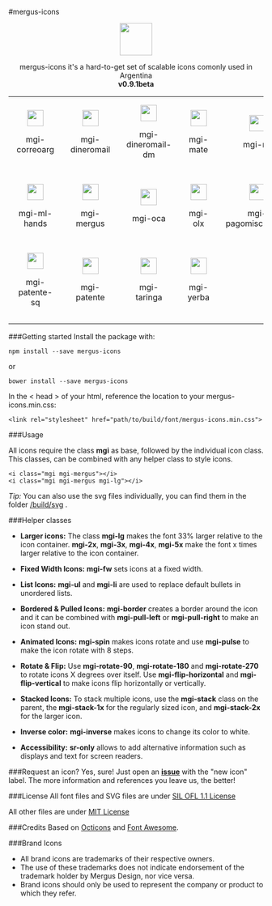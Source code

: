 #mergus-icons

<p align="center">
<span>
<img height="64" width="64" src="https://cdn.rawgit.com/MergusDesign/mergus-icons/master/lib/svg/mergus.svg">
</span>
</p>

<p align="center">mergus-icons it's a hard-to-get set of scalable icons comonly used in Argentina
<br>
<strong>v0.9.1beta</strong></p>

<table>
  <tr align="center">
    <td id="correoarg" style="padding: 1em">
      <img src="https://cdn.rawgit.com/MergusDesign/mergus-icons/master/lib/svg/correoarg.svg" height="32" width="32">
      <p>mgi-correoarg</p>
    </td>
    <td id="dineromail" style="padding: 1em">
      <img src="https://cdn.rawgit.com/MergusDesign/mergus-icons/master/lib/svg/dineromail.svg" height="32" width="32">
      <p>mgi-dineromail</p>
    </td>
    <td id="dineromail-dm" style="padding: 1em">
      <img src="https://cdn.rawgit.com/MergusDesign/mergus-icons/master/lib/svg/dineromail-dm.svg" height="32" width="32">
      <p>mgi-dineromail-dm</p>
    </td>
    <td id="mate" style="padding: 1em">
      <img src="https://cdn.rawgit.com/MergusDesign/mergus-icons/master/lib/svg/mate.svg" height="32" width="32">
      <p>mgi-mate</p>
    </td>
    <td id="ml" style="padding: 1em">
      <img src="https://cdn.rawgit.com/MergusDesign/mergus-icons/master/lib/svg/ml.svg" height="32" width="32">
      <p>mgi-ml</p>
    </td>
  </tr>
  <tr align="center">
    <td id="ml-hands" style="padding: 1em">
      <img src="https://cdn.rawgit.com/MergusDesign/mergus-icons/master/lib/svg/ml-hands.svg" height="32" width="32">
      <p>mgi-ml-hands</p>
    </td>
    <td id="mergus" style="padding: 1em">
      <img src="https://cdn.rawgit.com/MergusDesign/mergus-icons/master/lib/svg/mergus.svg" height="32" width="32">
      <p>mgi-mergus</p>
    </td>
    <td id="oca" style="padding: 1em">
      <img src="https://cdn.rawgit.com/MergusDesign/mergus-icons/master/lib/svg/oca.svg" height="32" width="32">
      <p>mgi-oca</p>
    </td>
    <td id="olx" style="padding: 1em">
      <img src="https://cdn.rawgit.com/MergusDesign/mergus-icons/master/lib/svg/olx.svg" height="32" width="32">
      <p>mgi-olx</p>
    </td>
    <td id="pagomiscuentas" style="padding: 1em">
      <img src="https://cdn.rawgit.com/MergusDesign/mergus-icons/master/lib/svg/pagomiscuentas.svg" height="32" width="32">
      <p>mgi-pagomiscuentas</p>
    </td>
  </tr>
  <tr align="center">
    <td id="patente-sq" style="padding: 1em">
      <img src="https://cdn.rawgit.com/MergusDesign/mergus-icons/master/lib/svg/patente-sq.svg" height="32" width="32">
      <p>mgi-patente-sq</p>
    </td>
    <td id="patente" style="padding: 1em">
      <img src="https://cdn.rawgit.com/MergusDesign/mergus-icons/master/lib/svg/patente.svg" height="32" width="32">
      <p>mgi-patente</p>
    </td>
    <td id="taringa" style="padding: 1em">
      <img src="https://cdn.rawgit.com/MergusDesign/mergus-icons/master/lib/svg/taringa.svg" height="32" width="32">
      <p>mgi-taringa</p>
    </td>
    <td id="yerba" style="padding: 1em">
      <img src="https://cdn.rawgit.com/MergusDesign/mergus-icons/master/lib/svg/yerba.svg" height="32" width="32">
      <p>mgi-yerba</p>
    </td>
  </tr>
</table>


###Getting started
Install the package with:

	npm install --save mergus-icons
or

	bower install --save mergus-icons

In the < head > of your html, reference the location to your mergus-icons.min.css:

	<link rel="stylesheet" href="path/to/build/font/mergus-icons.min.css">

###Usage

All icons require the class **mgi** as base, followed by the individual icon class. This classes, can be combined with any helper class to style icons.

	<i class="mgi mgi-mergus"></i>
	<i class="mgi mgi-mergus mgi-lg"></i>

*Tip:*
You can also use the svg files individually, you can find them in the folder [/build/svg](https://github.com/MergusDesign/mergus-icons/tree/master/build/svg) .

###Helper classes

- **Larger icons:** The class **mgi-lg** makes the font 33% larger relative to the icon container.
**mgi-2x**, **mgi-3x**, **mgi-4x**, **mgi-5x** make the font x times larger relative to the icon container.

- **Fixed Width Icons:** **mgi-fw** sets icons at a fixed width.

- **List Icons:** **mgi-ul** and **mgi-li** are used to replace default bullets in unordered lists.

- **Bordered & Pulled Icons:** **mgi-border** creates a border around the icon and it can be combined with **mgi-pull-left** or **mgi-pull-right** to make an icon stand out.

- **Animated Icons:** **mgi-spin** makes icons rotate and use **mgi-pulse** to make the icon rotate with 8 steps.

- **Rotate & Flip:** Use **mgi-rotate-90**, **mgi-rotate-180** and **mgi-rotate-270** to rotate icons X degrees over itself.
Use **mgi-flip-horizontal** and **mgi-flip-vertical** to make icons flip horizontally or vertically.

- **Stacked Icons:** To stack multiple icons, use the **mgi-stack** class on the parent, the **mgi-stack-1x** for the regularly sized icon, and **mgi-stack-2x** for the larger icon.

- **Inverse color:** **mgi-inverse** makes icons to change its color to white.

- **Accessibility:** **sr-only** allows to add alternative information such as displays and text for screen readers.


###Request an icon? Yes, sure!
Just open an [**issue**](https://github.com/MergusDesign/mergus-icons/issues) with the "new icon" label. The more information and references you leave us, the better!

###License
All font files and SVG files are under [SIL OFL 1.1 License](http://scripts.sil.org/cms/scripts/page.php?site_id=nrsi&id=OFL)

All other files are under [MIT License](https://opensource.org/licenses/mit-license.html)

###Credits
Based on [Octicons](https://github.com/primer/octicons) and [Font Awesome](http://fontawesome.io/).

###Brand Icons

 - All brand icons are trademarks of their respective owners.
 - The use of these trademarks does not indicate endorsement of the trademark holder by Mergus Design, nor vice versa.
 - Brand icons should only be used to represent the company or product to which they refer.
